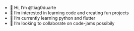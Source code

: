 - 👋 Hi, I’m @tiag0duarte
- 👀 I’m interested in learning code and creating fun projects
- 🌱 I’m currently learning python and flutter
- 💞️ I’m looking to collaborate on code-jams possibily

<!---
tiag0duarte/tiag0duarte is a ✨ special ✨ repository because its `README.md` (this file) appears on your GitHub profile.
You can click the Preview link to take a look at your changes.
--->
